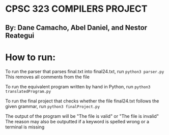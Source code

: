 # CPSC 323 COMPILERS PROJECT
## By: Dane Camacho, Abel Daniel, and Nestor Reategui

# How to run:
To run the parser that parses final.txt into final24.txt, run `python3 parser.py`
This removes all comments from the file

To run the equivalent program written by hand in Python, run `python3 translatedProgram.py`

To run the final project that checks whether the file final24.txt follows the given grammar,
run `python3 finalProject.py`

The output of the program will be "The file is valid" or "The file is invalid"
The reason may also be outputted if a keyword is spelled wrong or a terminal is missing
